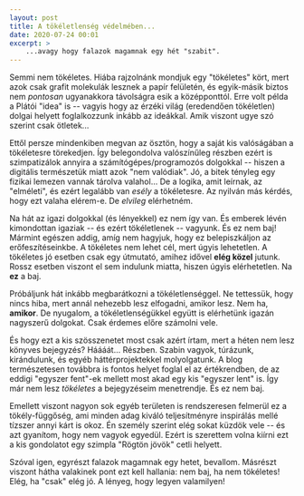 ```yaml
---
layout: post
title: A tökéletlenség védelmében...
date: 2020-07-24 00:01
excerpt: >
    ...avagy hogy falazok magamnak egy hét "szabit".
---
```


Semmi nem tökéletes.
Hiába rajzolnánk mondjuk egy "tökéletes" kört, mert azok csak grafit molekulák lesznek a papír felületén, és egyik-másik biztos nem _pontosan_ ugyanakkora távolságra esik a középponttól.
Erre volt példa a Plátói "idea" is -- vagyis hogy az érzéki világ (eredendően tökéletlen) dolgai helyett foglalkozzunk inkább az ideákkal.
Amik viszont ugye szó szerint csak ötletek...

Ettől persze mindenkiben megvan az ösztön, hogy a saját kis valóságában a tökéletesre törekedjen.
Így belegondolva valószínűleg részben ezért is szimpatizálok annyira a számítógépes/programozós dolgokkal -- hiszen a digitális természetük miatt azok "nem valódiak".
Jó, a bitek tényleg egy fizikai lemezen vannak tárolva valahol...
De a logika, amit leírnak, az "elméleti", és ezért legalább van _esély_ a tökéletesre.
Az nyilván más kérdés, hogy ezt valaha elérem-e.
De _elvileg_ elérhetném.

Na hát az igazi dolgokkal (és lényekkel) ez nem így van.
És emberek lévén kimondottan igaziak -- és ezért tökéletlenek -- vagyunk.
És ez nem baj!
Mármint egészen addig, amíg nem hagyjuk, hogy ez belepiszkáljon az erőfeszítéseinkbe.
A tökéletes nem lehet cél, mert úgyis lehetetlen.
A tökéletes jó esetben csak egy útmutató, amihez idővel **elég közel** jutunk.
Rossz esetben viszont el sem indulunk miatta, hiszen úgyis elérhetetlen.
Na **ez** a baj.

Próbáljunk hát inkább megbarátkozni a tökéletlenséggel.
Ne tettessük, hogy nincs hiba, mert annál nehezebb lesz elfogadni, amikor lesz.
Nem ha, **amikor**.
De nyugalom, a tökéletlenségükkel együtt is elérhetünk igazán nagyszerű dolgokat.
Csak érdemes előre számolni vele.

És hogy ezt a kis szösszenetet most csak azért írtam, mert a héten nem lesz könyves bejegyzés?
Háááát... Részben.
Szabin vagyok, túrázunk, kirándulunk, és egyéb háttérprojektekkel molyolgatunk.
A blog természetesen továbbra is fontos helyet foglal el az értékrendben, de az eddigi "egyszer fent"-ek mellett most akad egy kis 
"egyszer lent" is.
Így már nem lesz _tökéletes_ a bejegyzéseim menetrendje.
És ez nem baj.

Emellett viszont nagyon sok egyéb területen is rendszeresen felmerül ez a tökély-függőség, ami minden adag kiváló teljesítményre inspirálás mellé tízszer annyi kárt is okoz.
Én személy szerint elég sokat küzdök vele -- és azt gyanítom, hogy nem vagyok egyedül.
Ezért is szerettem volna kiírni ezt a kis gondolatot egy szimpla "Rögtön jövök" cetli helyett.

Szóval igen, egyrészt falazok magamnak egy hetet, bevallom.
Másrészt viszont hátha valakinek pont ezt kell hallania: nem baj, ha nem tökéletes!
Elég, ha "csak" elég jó.
A lényeg, hogy legyen valamilyen!